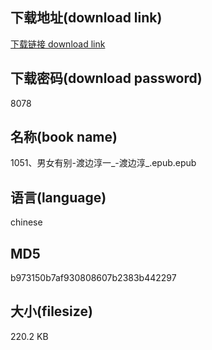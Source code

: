 ## 下载地址(download link)
[下载链接 download link](https://voluble-croquembouche-d321dc.netlify.app/?s=1051%E3%80%81%E7%94%B7%E5%A5%B3%E6%9C%89%E5%88%AB-%E6%B8%A1%E8%BE%B9%E6%B7%B3%E4%B8%80_-%E6%B8%A1%E8%BE%B9%E6%B7%B3_.epub)

## 下载密码(download password)
8078

## 名称(book name)
1051、男女有别-渡边淳一_-渡边淳_.epub.epub

## 语言(language)
chinese

## MD5
b973150b7af930808607b2383b442297

## 大小(filesize)
220.2 KB

